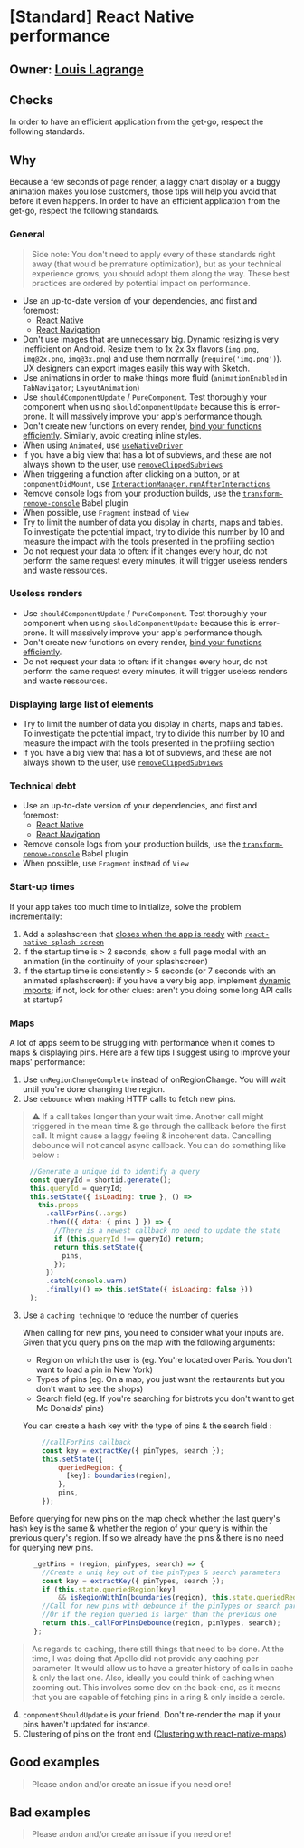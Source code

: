 # [Standard] React Native performance

## Owner: [Louis Lagrange](https://github.com/Minishlink)

## Checks

In order to have an efficient application from the get-go, respect the following standards.

## Why

Because a few seconds of page render, a laggy chart display or a buggy animation makes you lose customers, those tips will help you avoid that before it even happens.
In order to have an efficient application from the get-go, respect the following standards.

### General

> Side note: You don't need to apply every of these standards right away (that would be premature optimization), but as your technical experience grows, you should adopt them along the way. These best practices are ordered by potential impact on performance.

- Use an up-to-date version of your dependencies, and first and foremost:
  - [React Native](https://github.com/facebook/react-native/releases)
  - [React Navigation](https://github.com/react-navigation/react-navigation/releases)
- Don't use images that are unnecessary big. Dynamic resizing is very inefficient on Android. Resize them to 1x 2x 3x flavors (`img.png`, `img@2x.png`, `img@3x.png`) and use them normally (`require('img.png')`). UX designers can export images easily this way with Sketch.
- Use animations in order to make things more fluid (`animationEnabled` in `TabNavigator`; `LayoutAnimation`)
- Use `shouldComponentUpdate` / `PureComponent`. Test thoroughly your component when using `shouldComponentUpdate` because this is error-prone. It will massively improve your app's performance though.
- Don't create new functions on every render, [bind your functions efficiently](https://github.com/bamlab/dev-standards/blob/master/react-native/react/binding-functions-in-react-component.s.md). Similarly, avoid creating inline styles.
- When using `Animated`, use [`useNativeDriver`](https://facebook.github.io/react-native/docs/animations.html#using-the-native-driver)
- If you have a big view that has a lot of subviews, and these are not always shown to the user, use [`removeClippedSubviews`](https://facebook.github.io/react-native/docs/view.html#removeclippedsubviews)
- When triggering a function after clicking on a button, or at `componentDidMount`, use [`InteractionManager.runAfterInteractions`](https://facebook.github.io/react-native/docs/interactionmanager.html)
- Remove console logs from your production builds, use the [`transform-remove-console`](https://facebook.github.io/react-native/docs/performance.html#using-consolelog-statements) Babel plugin
- When possible, use `Fragment` instead of `View`
- Try to limit the number of data you display in charts, maps and tables. To investigate the potential impact, try to divide this number by 10 and measure the impact with the tools presented in the profiling section
- Do not request your data to often: if it changes every hour, do not perform the same request every minutes, it will trigger useless renders and waste ressources.

### Useless renders

- Use `shouldComponentUpdate` / `PureComponent`. Test thoroughly your component when using `shouldComponentUpdate` because this is error-prone. It will massively improve your app's performance though.
- Don't create new functions on every render, [bind your functions efficiently](https://github.com/bamlab/dev-standards/blob/master/react-native/react/binding-functions-in-react-component.s.md).
- Do not request your data to often: if it changes every hour, do not perform the same request every minutes, it will trigger useless renders and waste ressources.

### Displaying large list of elements

- Try to limit the number of data you display in charts, maps and tables. To investigate the potential impact, try to divide this number by 10 and measure the impact with the tools presented in the profiling section
- If you have a big view that has a lot of subviews, and these are not always shown to the user, use [`removeClippedSubviews`](https://facebook.github.io/react-native/docs/view.html#removeclippedsubviews)

### Technical debt

- Use an up-to-date version of your dependencies, and first and foremost:
  - [React Native](https://github.com/facebook/react-native/releases)
  - [React Navigation](https://github.com/react-navigation/react-navigation/releases)
- Remove console logs from your production builds, use the [`transform-remove-console`](https://facebook.github.io/react-native/docs/performance.html#using-consolelog-statements) Babel plugin
- When possible, use `Fragment` instead of `View`

### Start-up times

If your app takes too much time to initialize, solve the problem incrementally:

1.  Add a splashscreen that [closes when the app is ready](https://github.com/Minishlink/DailyScrum/commit/811cfd57304dbb6f08386bce7b1d9d0b7c7388ae) with [`react-native-splash-screen`](https://github.com/crazycodeboy/react-native-splash-screen)
2.  If the startup time is > 2 seconds, show a full page modal with an animation (in the continuity of your splashscreen)
3.  If the startup time is consistently > 5 seconds (or 7 seconds with an animated splashscreen): if you have a very big app, implement [dynamic imports](https://facebook.github.io/react-native/docs/performance.html#unbundling-inline-requires); if not, look for other clues: aren't you doing some long API calls at startup?

### Maps

A lot of apps seem to be struggling with performance when it comes to maps & displaying pins.
Here are a few tips I suggest using to improve your maps' performance:

1. Use `onRegionChangeComplete` instead of onRegionChange. You will wait until you're done changing the region.
2. Use `debounce` when making HTTP calls to fetch new pins.

> ⚠️ If a call takes longer than your wait time. Another call might triggered in the mean time & go through the callback before the first call. It might cause a laggy feeling & incoherent data. Cancelling debounce will not cancel async callback. You can do something like below :

```javascript
     //Generate a unique id to identify a query
     const queryId = shortid.generate();
     this.queryId = queryId;
     this.setState({ isLoading: true }, () =>
       this.props
         .callForPins(..args)
         .then(({ data: { pins } }) => {
           //There is a newest callback no need to update the state
           if (this.queryId !== queryId) return;
           return this.setState({
             pins,
           });
         })
         .catch(console.warn)
         .finally(() => this.setState({ isLoading: false }))
     );
```

3. Use a `caching technique` to reduce the number of queries

   When calling for new pins, you need to consider what your inputs are. Given that you query pins on the map with the following arguments:
   * Region on which the user is (eg. You're located over Paris. You don't want to load a pin in New York)
   * Types of pins (eg. On a map, you just want the restaurants but you don't want to see the shops)
   * Search field (eg. If you're searching for bistrots you don't want to get Mc Donalds' pins)

   You can create a hash key with the type of pins & the search field :

```javascript
        //callForPins callback
        const key = extractKey({ pinTypes, search });
        this.setState({
            queriedRegion: {
              [key]: boundaries(region),
            },
            pins,
        });
```

   Before querying for new pins on the map check whether the last query's hash key is the same & whether the region of your query is within the previous query's region. If so we already have the pins & there is no need for querying new pins.

```javascript
      _getPins = (region, pinTypes, search) => {
        //Create a uniq key out of the pinTypes & search parameters
        const key = extractKey({ pinTypes, search });
        if (this.state.queriedRegion[key]
            && isRegionWithIn(boundaries(region), this.state.queriedRegion[key])) return;
        //Call for new pins with debounce if the pinTypes or search parameters have changed since last time
        //Or if the region queried is larger than the previous one
        return this._callForPinsDebounce(region, pinTypes, search);
      };
```

> As regards to caching, there still things that need to be done. At the time, I was doing that Apollo did not provide any caching per parameter. It would allow us to have a greater history of calls in cache & only the last one. Also, ideally you could think of caching when zooming out. This involves some dev on the back-end, as it means that you are capable of fetching pins in a ring & only inside a cercle.

4. `componentShouldUpdate` is your friend. Don't re-render the map if your pins haven't updated for instance.
5. Clustering of pins on the front end ([Clustering with react-native-maps](https://github.com/bamlab/react-native-components-collection/tree/master/packages/react-native-component-map-clustering))

## Good examples

> Please andon and/or create an issue if you need one!

## Bad examples

> Please andon and/or create an issue if you need one!
